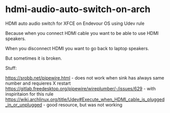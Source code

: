 # hdmi-audio-auto-switch-on-arch
HDMI auto audio switch for XFCE on Endevour OS using Udev rule

Because when you connect HDMI cable you want to be able to use HDMI speakers.

When you disconnect HDMI you want to go back to laptop speakers.

But sometimes it is broken.

Stuff:

https://srobb.net/pipewire.html - does not work when sink has always same number and requieres X restart
https://gitlab.freedesktop.org/pipewire/wireplumber/-/issues/629 - with inspiritaion for this rule
https://wiki.archlinux.org/title/Udev#Execute_when_HDMI_cable_is_plugged_in_or_unplugged - good resource, but was not working
